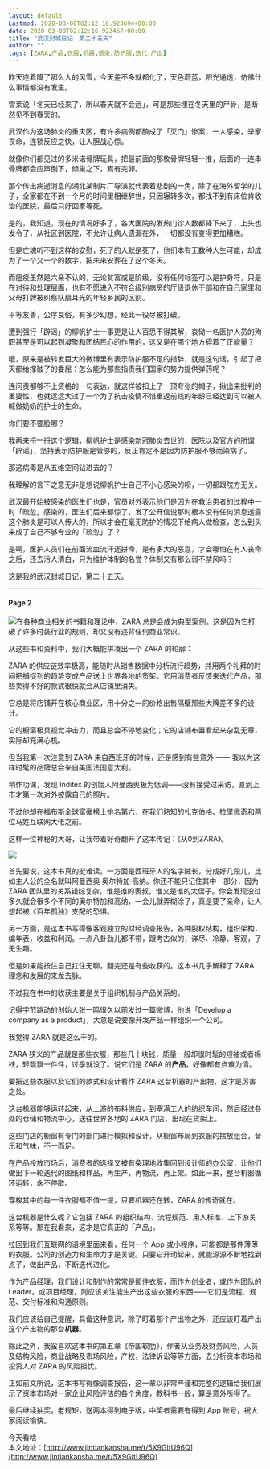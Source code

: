 ```yaml
---
layout: default
Lastmod: 2020-03-08T02:12:16.923694+00:00
date: 2020-03-08T02:12:16.923467+00:00
title: "武汉封城日记｜第二十五天"
author: ""
tags: [ZARA,产品,衣服,机器,感染,防护服,迭代,产出]
---
```


昨天连着降了那么大的风雪，今天差不多就都化了，天色蔚蓝，阳光通透，仿佛什么事情都没有发生。

雪莱说「冬天已经来了，所以春天就不会远」，可是那些埋在冬天里的尸骨，是断然见不到春天的。

武汉作为这场肺炎的重灾区，有许多病例都酿成了「灭门」惨案，一人感染，举家丧命，连锁反应之快，让人胆战心惊。

就像你们都见过的多米诺骨牌玩具，把最前面的那枚骨牌轻轻一推，后面的一连串骨牌都会应声倒下，倾巢之下，焉有完卵。

那个传出病逝消息的湖北某制片厂导演就代表着悲剧的一角，除了在海外留学的儿子，全家都在不到一个月的时间里相继辞世，只因辗转多次，都找不到有床位肯收治的医院，最后只好回家等死。

是的，我知道，现在的情况好多了，各大医院的发热门诊人数都降下来了，上头也发令了，从社区到医院，不允许让病人遗漏在外，一切都没有变得更加糟糕。

但是亡魂听不到这样的安慰，死了的人就是死了，他们本有无数种人生可能，却成为了一个又一个的数字，把未来安葬在了这个冬天。

而瘟疫虽然是六亲不认的，无论贫富或是阶级，没有任何标签可以是护身符，只是在对待和处理层面，也有不愿进入不符合级别病房的厅级退休干部和在自己家里和父母打牌被纠察队扇耳光的年轻乡民的区别。

平等友善，公序良俗，有多少幻想，经此一役尽被打破。

遭到强行「辟谣」的柳帆护士一事更是让人百思不得其解，哀恸一名医护人员的殉职甚至是可以起到凝聚和团结民心的作用的，这又是在哪个地方碍着了正能量？

哦，原来是被转发巨大的微博里有表示防护服不足的措辞，就是这句话，引起了把天都给撑破了的委屈：怎么能为那些指责我们国家的势力提供弹药呢？

连问责都够不上资格的一句表达，就这样被扣上了一顶夸张的帽子，揪出来批判的重要性，也就远远大过了一个为了抗击疫情不惜重返前线的年龄已经达到可以被人喊做奶奶的护士的生命。

你们要不要脸哪？

我再来捋一捋这个逻辑，柳帆护士是感染新冠肺炎去世的，医院以及官方的所谓「辟谣」，坚持表示防护服是管够的，反正肯定不是因为防护服不够而染病了。

那这病毒是从五维空间钻进去的？

我理解的言下之意无非是想说柳帆护士自己不小心感染的呗，一切都跟院方无关。

武汉最开始被感染的医生们也是，官员对外表示他们是因为在救治患者的过程中一时「疏忽」感染的，医生们后来都惊了，发了公开信说那时根本没有任何消息透露这个肺炎是可以人传人的，所以才会在毫无防护的情况下给病人做检查，怎么到头来成了自己不够专业的「疏忽」了？

是啊，医护人员们在前面流血流汗还拼命，是有多大的恶意，才会哪怕在有人丧命之后，还去污人清白，只为维护体制的名誉？体制又有那么弱不禁风吗？

这是我的武汉封城日记，第二十五天。

* * *

#### Page 2

![](https://images.weserv.nl/?url=http%3A//img2.jintiankansha.me/get%3Fsrc%3Dhttp%3A//mmbiz.qpic.cn/mmbiz_jpg/puIuSpGooRlkmV5SBicSJV060sibsXvtbDvYAye72dFUrc79xCcKQCZ7OwSRmD1dbxsV1XnDzZP2KNot2OLCNI9Q/640%3Fwx_fmt%3Djpeg)在各种商业相关的书籍和理论中，ZARA 总是会成为典型案例。这是因为它打破了许多时装行业的规则，却又没有违背任何商业常识。

  

从这些书和资料中，我们大概能拼凑出一个 ZARA 的轮廓：

  

ZARA 的供应链效率极高，能随时从销售数据中分析流行趋势，并用两个礼拜的时间把捕捉到的趋势变成产品送上世界各地的货架。它用消费者反馈来迭代产品，那些卖得不好的款式很快就会从店铺里消失。

  

它总是将店铺开在核心商业区，用十分之一的价格出售隔壁那些大牌差不多的设计。

  

它的橱窗极具视觉冲击力，而且总会不停地变化；它的店铺布置看起来杂乱无章，实际却充满心机。

  

但当我第一次注意到 ZARA 来自西班牙的时候，还是感到有些意外 —— 我以为这样时髦的品牌总会来自美国法国意大利。

  

稍作功课，发现 Inditex 的创始人阿曼西奥极为低调——没有接受过采访，直到上市才第一次对外披露自己的照片。

  

不过他却在福布斯全球富豪榜上排名第六，在我们熟知的扎克伯格、拉里佩奇和两位马姓互联网大佬之前。

  

这样一位神秘的大哥，让我带着好奇翻开了这本传记：《从0到ZARA》。

![](https://images.weserv.nl/?url=http%3A//img2.jintiankansha.me/get%3Fsrc%3Dhttp%3A//mmbiz.qpic.cn/mmbiz_jpg/puIuSpGooRlkmV5SBicSJV060sibsXvtbDicynFapRgEbAEVsXwcp0lVBYycURohneHBFia50vKtDRa67ibVsZTfa0A/640%3Fwx_fmt%3Djpeg)  

首先要说，这本书真的挺难读。一方面是西班牙人的名字贼长，分成好几段儿，比如主人公的全名就叫阿曼西奥·奥尔特加·高纳。你还不能只记住其中一部分，因为ZARA 团队里的关系错综复杂，谁是谁的表叔，谁又是谁的大侄子。你会发现没过多久就会很多个不同的奥尔特加和高纳，一会儿就弄糊涂了，真是要了亲命，让人想起被《百年孤独》支配的恐惧。

  

另一方面，是这本书写得像客观独立的财经调查报告，各种股权结构，组织架构，编年表，收益和利润。一点八卦劲儿都不带，跟考古似的，详尽、冷静、客观，了无生趣。

  

但是如果能按住自己扛住无聊，翻完还是有些收获的。这本书几乎解释了 ZARA 理念和发展的来龙去脉。

  

不过我在书中的收获主要是关于组织机制与产品关系的。

  

记得字节跳动的创始人张一鸣很久以前发过一篇微博，他说「Develop a company as a product」，大意是说要像开发产品一样组织一个公司。

  

我觉得 ZARA 就是这么干的。

  

ZARA 狭义的产品就是那些衣服，那些几十块钱，质量一般却很时髦的短袖或者棉袄，轻飘飘一件件，过季就没了。说它们是 ZARA 的**产品**，好像都有点难为情。

  

要把这些衣服以及它们的款式和设计看作 ZARA 这台机器的产出物，这才是厉害之处。

  

这台机器能够运转起来，从上游的布料供应，到塞满工人的纺织车间，然后经过各处的仓储和物流中心，送往世界各地的 ZARA 门店，出现在货架上。  

  

这些门店的橱窗有专门的部门进行模拟和设计，从橱窗布局到衣服的摆放组合，音乐和气味，不一而足。

  

在产品投放市场后，消费者的选择又被有条理地收集回到设计师的办公室，让他们做出下一轮迭代的图纸和样品，再生产，再物流，再上架。如此一来，整台机器循环运转，永不停歇。  

  

穿梭其中的每一件衣服都不值一提，只要机器还在转，ZARA 的传奇就在。  

  

这台机器是什么呢？它包括 ZARA 的组织结构、流程规范、用人标准、上下游关系等等。那在我看来，这才是它真正的「产品」。

  

拉回到我们互联网的语境里面来看，任何一个 App 或小程序，可能都是那件薄薄的衣服。公司的创造力和生命力才是关键。只要它开动起来，就能源源不断地找到点子，做出产品，不断迭代进化。

  

作为产品经理，我们设计和制作的常常是那件衣服，而作为创业者，或作为团队的 Leader，或项目经理，则应该关注能生产出这些衣服的东西——它们是流程、规范、交付标准和沟通原则。

  

我们应该给自己提醒，具备这种意识，除了盯着那个产出物之外，还应该盯着产出这个产出物的那台**机器**。

  

除此之外，我蛮喜欢这本书的第五章《帝国软肋》，作者从业务及财务风险，人员及结构风险，商业战略及市场风险，产权，法律诉讼等等方面，去分析资本市场和投资人对 ZARA 的风险担忧。

  

正如前文所说，这本书写得像调查报告，这一章以非常严谨和完整的逻辑给我们展示了资本市场对一家企业风险评估的各个角度，教科书一般，算是意外所得了。  

  

  

最后继续抽奖，老规矩，送两本得到电子版，中奖者需要有得到 App 账号，祝大家阅读愉快。

  

  

今天看啥 -  
本文地址：[http://www.jintiankansha.me/t/5X9GltU96Q](http://www.jintiankansha.me/t/5X9GltU96Q)

